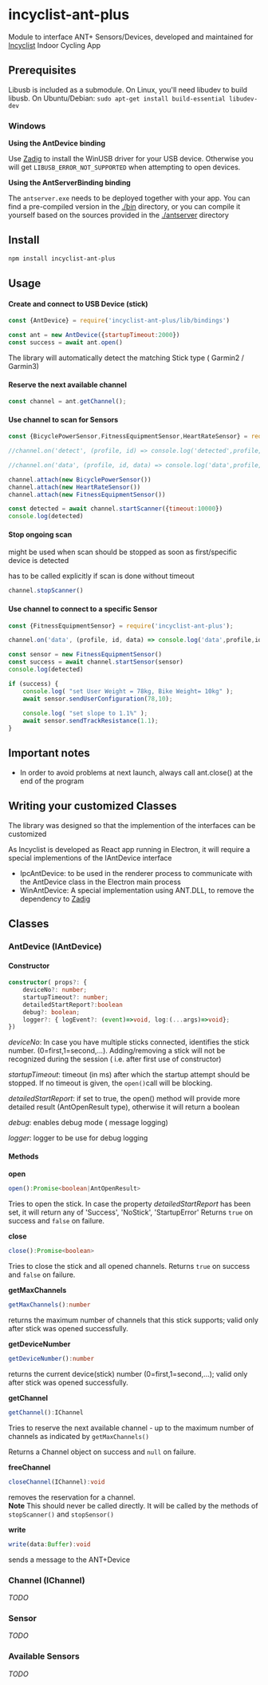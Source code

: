 # incyclist-ant-plus

Module to interface ANT+ Sensors/Devices, developed and maintained for [Incyclist](https://incyclist.com) Indoor Cycling App


## Prerequisites

Libusb is included as a submodule. On Linux, you'll need libudev to build libusb. On Ubuntu/Debian: `sudo apt-get install build-essential libudev-dev`

### Windows

__Using the AntDevice binding__

Use [Zadig](http://sourceforge.net/projects/libwdi/files/zadig/) to install the WinUSB driver for your USB device. Otherwise you will get `LIBUSB_ERROR_NOT_SUPPORTED` when attempting to open devices.

__Using the AntServerBinding binding__

The `antserver.exe` needs to be deployed together with your app. You can find a pre-compiled version in the [./bin](./bin) directory, or you can compile it yourself based on the sources provided in the  [./antserver](./antserver) directory


## Install

```sh
npm install incyclist-ant-plus
```

## Usage

#### __Create and connect to USB Device (stick)__

```javascript
const {AntDevice} = require('incyclist-ant-plus/lib/bindings')

const ant = new AntDevice({startupTimeout:2000})
const success = await ant.open()
```

The library will automatically detect the matching Stick type ( Garmin2 / Garmin3)

#### __Reserve the next available channel__

```javascript
const channel = ant.getChannel();
```

#### __Use channel to scan for Sensors__

```javascript
const {BicyclePowerSensor,FitnessEquipmentSensor,HeartRateSensor} = require('incyclist-ant-plus');

//channel.on('detect', (profile, id) => console.log('detected',profile,id))

//channel.on('data', (profile, id, data) => console.log('data',profile,id, data))

channel.attach(new BicyclePowerSensor())
channel.attach(new HeartRateSensor())
channel.attach(new FitnessEquipmentSensor())

const detected = await channel.startScanner({timeout:10000})
console.log(detected)
```

#### __Stop ongoing scan__

might be used when scan should be stopped as soon as first/specific device is detected

has to be called explicitly if scan is done without timeout

```javascript
channel.stopScanner()
``` 


#### __Use channel to connect to a specific Sensor__

```javascript
const {FitnessEquipmentSensor} = require('incyclist-ant-plus');

channel.on('data', (profile, id, data) => console.log('data',profile,id, data))

const sensor = new FitnessEquipmentSensor()
const success = await channel.startSensor(sensor)
console.log(detected)

if (success) {
	console.log( "set User Weight = 78kg, Bike Weight= 10kg" );
	await sensor.sendUserConfiguration(78,10);
	
	console.log( "set slope to 1.1%" );
	await sensor.sendTrackResistance(1.1);
}
```


## Important notes

* In order to avoid problems at next launch, always call ant.close() at the end of the program

## Writing your customized Classes

The library was designed so that the implemention of the interfaces can be customized

As Incyclist is developed as React app running in Electron, it will require a special implementions of the IAntDevice interface
- IpcAntDevice: to be used in the renderer process to communicate with the AntDevice class in the Electron main process
- WinAntDevice: A special implementation using ANT.DLL, to remove the dependency to [Zadig](http://sourceforge.net/projects/libwdi/files/zadig/) 



## Classes

### AntDevice (IAntDevice)

#### Constructor

```typescript
constructor( props?: {
	deviceNo?: number;
	startupTimeout?: number;
	detailedStartReport?:boolean
	debug?: boolean;
	logger?: { logEvent?: (event)=>void, log:(...args)=>void};
})
```

_deviceNo_: In case you have multiple sticks connected, identifies the stick number. (0=first,1=second,...). Adding/removing a stick will not be recognized during the session ( i.e. after first use of constructor)

_startupTimeout_: timeout (in ms) after which the startup attempt should be stopped. If no timeout is given, the `open()`call will be blocking.

_detailedStartReport_: if set to true, the open() method will provide more detailed result (AntOpenResult type), otherwise it will return a boolean

_debug_: enables debug mode ( message logging)

_logger_: logger to be use for debug logging


#### Methods

__open__
```typescript
open():Promise<boolean|AntOpenResult>
```

Tries to open the stick. 
In case the property _detailedStartReport_ has been set, it will return any of 'Success', 'NoStick', 'StartupError'
Returns `true` on success and `false` on failure.

__close__
```typescript
close():Promise<boolean>
```

Tries to close the stick and all opened channels.
Returns `true` on success and `false` on failure.


__getMaxChannels__

```typescript
getMaxChannels():number
```

returns the maximum number of channels that this stick supports; valid only after stick was opened successfully.

__getDeviceNumber__

```typescript
getDeviceNumber():number
```

returns the current device(stick) number (0=first,1=second,...); valid only after stick was opened successfully.

__getChannel__
```typescript
getChannel():IChannel
```

Tries to reserve the next available channel - up to the maximum number of channels as indicated by `getMaxChannels()`

Returns a Channel object on success and `null` on failure.

__freeChannel__
```typescript
closeChannel(IChannel):void
```

removes the reservation for a channel.<br>
**Note** This should never be called directly. It will be called by the methods of `stopScanner()` and `stopSensor()`

__write__
```typescript
write(data:Buffer):void
```

sends a message to the ANT+Device


### Channel (IChannel)

_TODO_

### Sensor

_TODO_


### Available Sensors

_TODO_
